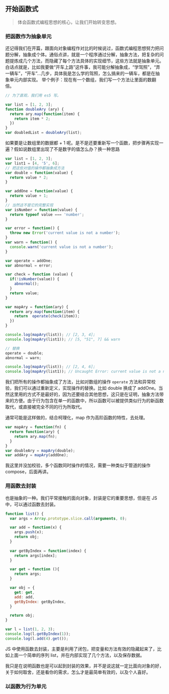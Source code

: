 ## 开始函数式
> 体会函数式编程思想的核心，让我们开始转变思想。

### 把函数作为抽象单元

还记得我们在开篇，跟面向对象编程作对比的时候说过，函数式编程思想努力把问题分解，抽象成个体。通俗点讲，就是一个程序通过分解，抽象方法，把复杂的问题提炼成几个方法，而隐藏了每个方法具体的实现细节，这些方法就是抽象单元。白话点就是，比如我要做“开车上路”这件事，我可能分解抽象成，“学驾照”，“弄一辆车”，“开车”...几步，具体我是怎么学的驾照，怎么搞来的一辆车，都是在抽象单元内部实现。
举个例子：现在有一个数组，我们写一个方法让里面的数翻倍。
```javascript
// 为了直观，我们用 es5 写。

var list = [1, 2, 3];
function doubleAry (ary) {
  return ary.map(function(item) {
    return item * 2;
  })
}
var doubledList = doubleAry(list);
```
如果要是让数组里的数据都 + 1 呢。是不是还要重新写一个函数，把步骤再实现一遍？假如说数组里出现了不是数字的值怎么办？换一种思路
```javascript
var list = [1, 2, 3];
var list1 = [4, '5', 6];
// 把这些对值的操作都抽象成方法
var double = function(value) {
  return value * 2;
}

var addOne = function(value) {
  return value + 1;
}
// 当然这不是它的完整实现
var isNumber = function(value) {
  return typeof value === 'number';
}

var error = function() {
  throw new Error('current value is not a number');
}
var warn = function() {
  console.warn('current value is not a number');
}

var operate = addOne;
var abnormal = error;

var check = function (value) {
  if(!isNumber(value)) {
    abnormal();
  }
  return value;
}

var mapAry = function(ary) {
  return ary.map(function(item) {
    return  operate(check(item));
  })
}

console.log(mapAry(list)); // [2, 3, 4];
console.log(mapAry(list1)); // [5, "51", 7] && warn

// 替换
operate = double;
abnormal = warn;

console.log(mapAry(list)); // [2, 4, 6];
console.log(mapAry(list1)); // Uncaught Error: current value is not a number

```
我们把所有的操作都抽象成了方法，比如对数组的操作 ```operate``` 方法和异常校验，我们可以通过重新定义，实现操作的替换。比如 double 换成了 addOne。当然这里用的方式不是最好的，因为还要结合其他思想，这只是在证明，抽象方法带来的方便。由于行为包含在单一的函数中，所以函数可以被提供类似行为的新函数取代，或直接被完全不同的行为所取代。

通常可能是这样做的，结合柯理化，map 作为高阶函数的特性，去处理。
```javascript
var mapAry = function(fn) {
  return function(ary) {
    return ary.map(fn);
  }
}
var doubleAry = mapAry(double);
var addAry = mapAry(addOne);
```

我这里并没加校验，多个函数同时操作的情况，需要一种类似于管道的操作 compose，后面再讲。

### 用函数去封装

也是抽象的一种。我们平常接触的面向对象，封装是它的重要思想，但是在 JS 中，可以通过函数去封装。
```javascript
function list() {
  var args = Array.prototype.slice.call(arguments, 0);

  var add = function(x) {
    args.push(x);
    return obj;
  }
  
  var getByIndex = function(index) {
    return args[index];
  }

  var get = function (){
    return args;
  }

  var obj = {
    get: get,
    add: add,
    getByIndex: getByIndex,
  }

  return obj;
}

var l = list(1, 2, 3);
console.log(l.getByIndex(1));
console.log(l.add(4).get());
```
JS 中使用函数去封装，主要是利用了闭包，把变量和方法有效的隐藏起来了，比如上面一个简单的序列 list，并在内部实现了几个方法，以及保存数据。

我只是在说明函数也是可以起到封装的效果，并不是说这就一定比面向对象的好，关于如何取舍，还是看你的需求，怎么才是最简单有效的，以及个人喜好。


### 以函数为行为单元
